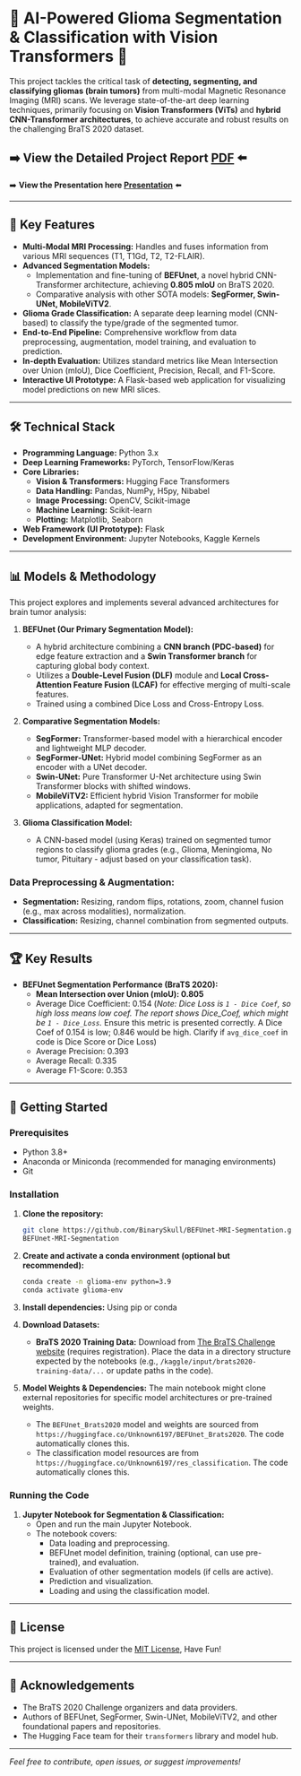 # 🧠 AI-Powered Glioma Segmentation & Classification with Vision Transformers 🚀


This project tackles the critical task of **detecting, segmenting, and classifying gliomas (brain tumors)** from multi-modal Magnetic Resonance Imaging (MRI) scans. We leverage state-of-the-art deep learning techniques, primarily focusing on **Vision Transformers (ViTs)** and **hybrid CNN-Transformer architectures**, to achieve accurate and robust results on the challenging BraTS 2020 dataset.

➡️ **View the Detailed Project Report [PDF](https://drive.google.com/file/d/10jQ3m5n0LZsOeFTjLLVYp0X_we7kIw_l/view?usp=sharing)** ⬅️
---
➡️ **View the Presentation here [Presentation](https://docs.google.com/presentation/d/1HHhFd5_X9-WG9Crv0i_Z5zmyrCdi9gOY/edit?usp=sharing&ouid=112907639384456184334&rtpof=true&sd=true)** ⬅️

---

## 🌟 Key Features

*   **Multi-Modal MRI Processing:** Handles and fuses information from various MRI sequences (T1, T1Gd, T2, T2-FLAIR).
*   **Advanced Segmentation Models:**
    *   Implementation and fine-tuning of **BEFUnet**, a novel hybrid CNN-Transformer architecture, achieving **0.805 mIoU** on BraTS 2020.
    *   Comparative analysis with other SOTA models: **SegFormer, Swin-UNet, MobileViTV2**.
*   **Glioma Grade Classification:** A separate deep learning model (CNN-based) to classify the type/grade of the segmented tumor.
*   **End-to-End Pipeline:** Comprehensive workflow from data preprocessing, augmentation, model training, and evaluation to prediction.
*   **In-depth Evaluation:** Utilizes standard metrics like Mean Intersection over Union (mIoU), Dice Coefficient, Precision, Recall, and F1-Score.
*   **Interactive UI Prototype:** A Flask-based web application for visualizing model predictions on new MRI slices.

---

## 🛠️ Technical Stack

*   **Programming Language:** Python 3.x
*   **Deep Learning Frameworks:** PyTorch, TensorFlow/Keras
*   **Core Libraries:**
    *   **Vision & Transformers:** Hugging Face Transformers
    *   **Data Handling:** Pandas, NumPy, H5py, Nibabel
    *   **Image Processing:** OpenCV, Scikit-image
    *   **Machine Learning:** Scikit-learn
    *   **Plotting:** Matplotlib, Seaborn
*   **Web Framework (UI Prototype):** Flask
*   **Development Environment:** Jupyter Notebooks, Kaggle Kernels

---

## 📊 Models & Methodology

This project explores and implements several advanced architectures for brain tumor analysis:

1.  **BEFUnet (Our Primary Segmentation Model):**
    *   A hybrid architecture combining a **CNN branch (PDC-based)** for edge feature extraction and a **Swin Transformer branch** for capturing global body context.
    *   Utilizes a **Double-Level Fusion (DLF)** module and **Local Cross-Attention Feature Fusion (LCAF)** for effective merging of multi-scale features.
    *   Trained using a combined Dice Loss and Cross-Entropy Loss.

2.  **Comparative Segmentation Models:**
    *   **SegFormer:** Transformer-based model with a hierarchical encoder and lightweight MLP decoder.
    *   **SegFormer-UNet:** Hybrid model combining SegFormer as an encoder with a UNet decoder.
    *   **Swin-UNet:** Pure Transformer U-Net architecture using Swin Transformer blocks with shifted windows.
    *   **MobileViTV2:** Efficient hybrid Vision Transformer for mobile applications, adapted for segmentation.

3.  **Glioma Classification Model:**
    *   A CNN-based model (using Keras) trained on segmented tumor regions to classify glioma grades (e.g., Glioma, Meningioma, No tumor, Pituitary - adjust based on your classification task).

### Data Preprocessing & Augmentation:
*   **Segmentation:** Resizing, random flips, rotations, zoom, channel fusion (e.g., max across modalities), normalization.
*   **Classification:** Resizing, channel combination from segmented outputs.

---

## 🏆 Key Results

*   **BEFUnet Segmentation Performance (BraTS 2020):**
    *   **Mean Intersection over Union (mIoU): 0.805**
    *   Average Dice Coefficient: 0.154 (*Note: Dice Loss is `1 - Dice Coef`, so high loss means low coef. The report shows Dice_Coef, which might be `1 - Dice_Loss`.* Ensure this metric is presented correctly. A Dice Coef of 0.154 is low; 0.846 would be high. Clarify if `avg_dice_coef` in code is Dice Score or Dice Loss)
    *   Average Precision: 0.393
    *   Average Recall: 0.335
    *   Average F1-Score: 0.353

---

## 🚀 Getting Started

### Prerequisites

*   Python 3.8+
*   Anaconda or Miniconda (recommended for managing environments)
*   Git

### Installation

1.  **Clone the repository:**
    ```bash
    git clone https://github.com/BinarySkull/BEFUnet-MRI-Segmentation.git
    BEFUnet-MRI-Segmentation
    ```

2.  **Create and activate a conda environment (optional but recommended):**
    ```bash
    conda create -n glioma-env python=3.9
    conda activate glioma-env
    ```

3.  **Install dependencies:**
    Using pip or conda
    
5.  **Download Datasets:**
    *   **BraTS 2020 Training Data:** Download from [The BraTS Challenge website](https://www.med.upenn.edu/cbica/brats2020/registration.html) (requires registration). Place the data in a directory structure expected by the notebooks (e.g., `/kaggle/input/brats2020-training-data/...` or update paths in the code).

6.  **Model Weights & Dependencies:**
    The main notebook might clone external repositories for specific model architectures or pre-trained weights.
    *   The `BEFUnet_Brats2020` model and weights are sourced from `https://huggingface.co/Unknown6197/BEFUnet_Brats2020`. The code automatically clones this.
    *   The classification model resources are from `https://huggingface.co/Unknown6197/res_classification`. The code automatically clones this.


### Running the Code

1.  **Jupyter Notebook for Segmentation & Classification:**
    *   Open and run the main Jupyter Notebook.
    *   The notebook covers:
        *   Data loading and preprocessing.
        *   BEFUnet model definition, training (optional, can use pre-trained), and evaluation.
        *   Evaluation of other segmentation models (if cells are active).
        *   Prediction and visualization.
        *   Loading and using the classification model.

---

## 📜 License

This project is licensed under the [MIT License](https://opensource.org/licenses/MIT), Have Fun!

---

## 🙏 Acknowledgements

*   The BraTS 2020 Challenge organizers and data providers.
*   Authors of BEFUnet, SegFormer, Swin-UNet, MobileViTV2, and other foundational papers and repositories.
*   The Hugging Face team for their `transformers` library and model hub.

---

*Feel free to contribute, open issues, or suggest improvements!*
